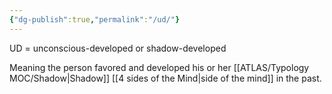 ```yaml
---
{"dg-publish":true,"permalink":"/ud/"}
---
```



UD = unconscious-developed or shadow-developed

Meaning the person favored and developed his or her [[ATLAS/Typology MOC/Shadow\|Shadow]] [[4 sides of the Mind\|side of the mind]] in the past. 